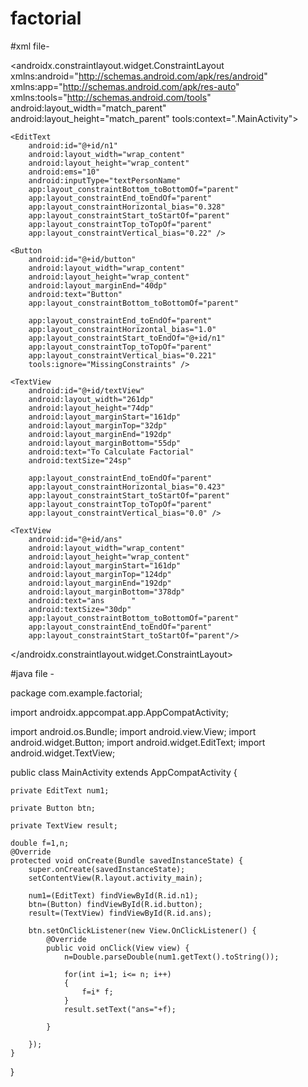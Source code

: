 # factorial
#xml file-
<?xml version="1.0" encoding="utf-8"?>
<androidx.constraintlayout.widget.ConstraintLayout xmlns:android="http://schemas.android.com/apk/res/android"
    xmlns:app="http://schemas.android.com/apk/res-auto"
    xmlns:tools="http://schemas.android.com/tools"
    android:layout_width="match_parent"
    android:layout_height="match_parent"
    tools:context=".MainActivity">

    <EditText
        android:id="@+id/n1"
        android:layout_width="wrap_content"
        android:layout_height="wrap_content"
        android:ems="10"
        android:inputType="textPersonName"
        app:layout_constraintBottom_toBottomOf="parent"
        app:layout_constraintEnd_toEndOf="parent"
        app:layout_constraintHorizontal_bias="0.328"
        app:layout_constraintStart_toStartOf="parent"
        app:layout_constraintTop_toTopOf="parent"
        app:layout_constraintVertical_bias="0.22" />

    <Button
        android:id="@+id/button"
        android:layout_width="wrap_content"
        android:layout_height="wrap_content"
        android:layout_marginEnd="40dp"
        android:text="Button"
        app:layout_constraintBottom_toBottomOf="parent"

        app:layout_constraintEnd_toEndOf="parent"
        app:layout_constraintHorizontal_bias="1.0"
        app:layout_constraintStart_toEndOf="@+id/n1"
        app:layout_constraintTop_toTopOf="parent"
        app:layout_constraintVertical_bias="0.221"
        tools:ignore="MissingConstraints" />

    <TextView
        android:id="@+id/textView"
        android:layout_width="261dp"
        android:layout_height="74dp"
        android:layout_marginStart="161dp"
        android:layout_marginTop="32dp"
        android:layout_marginEnd="192dp"
        android:layout_marginBottom="55dp"
        android:text="To Calculate Factorial"
        android:textSize="24sp"

        app:layout_constraintEnd_toEndOf="parent"
        app:layout_constraintHorizontal_bias="0.423"
        app:layout_constraintStart_toStartOf="parent"
        app:layout_constraintTop_toTopOf="parent"
        app:layout_constraintVertical_bias="0.0" />

    <TextView
        android:id="@+id/ans"
        android:layout_width="wrap_content"
        android:layout_height="wrap_content"
        android:layout_marginStart="161dp"
        android:layout_marginTop="124dp"
        android:layout_marginEnd="192dp"
        android:layout_marginBottom="378dp"
        android:text="ans      "
        android:textSize="30dp"
        app:layout_constraintBottom_toBottomOf="parent"
        app:layout_constraintEnd_toEndOf="parent"
        app:layout_constraintStart_toStartOf="parent"/>

</androidx.constraintlayout.widget.ConstraintLayout>

#java file -

package com.example.factorial;

import androidx.appcompat.app.AppCompatActivity;

import android.os.Bundle;
import android.view.View;
import android.widget.Button;
import android.widget.EditText;
import android.widget.TextView;

public class MainActivity extends AppCompatActivity {

    private EditText num1;

    private Button btn;

    private TextView result;

    double f=1,n;
    @Override
    protected void onCreate(Bundle savedInstanceState) {
        super.onCreate(savedInstanceState);
        setContentView(R.layout.activity_main);

        num1=(EditText) findViewById(R.id.n1);
        btn=(Button) findViewById(R.id.button);
        result=(TextView) findViewById(R.id.ans);

        btn.setOnClickListener(new View.OnClickListener() {
            @Override
            public void onClick(View view) {
                n=Double.parseDouble(num1.getText().toString());

                for(int i=1; i<= n; i++)
                {
                    f=i* f;
                }
                result.setText("ans="+f);

            }

        });
    }
}
